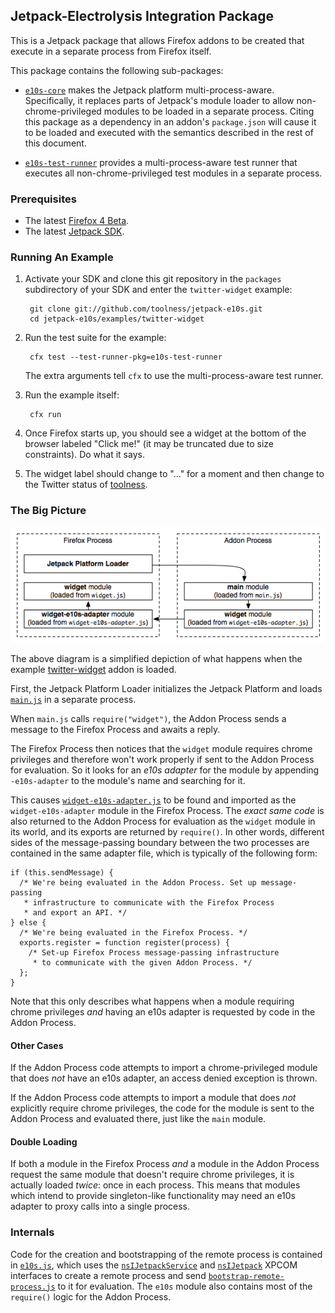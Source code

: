 ## Jetpack-Electrolysis Integration Package ##

This is a Jetpack package that allows Firefox addons to be created that execute in a separate process from Firefox itself.

This package contains the following sub-packages:

  * <code>[e10s-core][]</code> makes the Jetpack platform multi-process-aware. Specifically, it replaces parts of Jetpack's module loader to allow non-chrome-privileged modules to be loaded in a separate process. Citing this package as a dependency in an addon's `package.json` will cause it to be loaded and executed with the semantics described in the rest of this document.

  * <code>[e10s-test-runner][]</code> provides a multi-process-aware test runner that executes all non-chrome-privileged test modules in a separate process.

  [e10s-core]: http://github.com/toolness/jetpack-e10s/tree/master/packages/e10s-core/
  [e10s-test-runner]: http://github.com/toolness/jetpack-e10s/tree/master/packages/e10s-test-runner/

### Prerequisites ###

  * The latest [Firefox 4 Beta][].
  * The latest [Jetpack SDK][].

  [Firefox 4 Beta]: http://www.mozilla.com/en-US/firefox/beta/
  [Jetpack SDK]: http://github.com/mozillalabs/jetpack-sdk

### Running An Example ###

1. Activate your SDK and clone this git repository in the `packages` subdirectory of your SDK and enter the `twitter-widget` example:

        git clone git://github.com/toolness/jetpack-e10s.git
        cd jetpack-e10s/examples/twitter-widget

2. Run the test suite for the example:

        cfx test --test-runner-pkg=e10s-test-runner

   The extra arguments tell `cfx` to use the multi-process-aware test runner.

3. Run the example itself:

        cfx run

4. Once Firefox starts up, you should see a widget at the bottom of the
   browser labeled "Click me!" (it may be truncated due to size constraints).
   Do what it says.

5. The widget label should change to "..." for a moment and then change
   to the Twitter status of [toolness](http://twitter.com/toolness).

### The Big Picture ###

![Multi-Process Architecture](http://github.com/toolness/jetpack-e10s/raw/master/diagrams/twitter-widget.png)

The above diagram is a simplified depiction of what happens when the example [twitter-widget][] addon is loaded.

First, the Jetpack Platform Loader initializes the Jetpack Platform and loads <code>[main.js][]</code> in a separate process.

When `main.js` calls `require("widget")`, the Addon Process sends a message to the Firefox Process and awaits a reply.

The Firefox Process then notices that the `widget` module requires chrome privileges and therefore won't work properly if sent to the Addon Process for evaluation. So it looks for an *e10s adapter* for the module by appending `-e10s-adapter` to the module's name and searching for it.

This causes <code>[widget-e10s-adapter.js][]</code> to be found and imported as the `widget-e10s-adapter` module in the Firefox Process. The *exact same code* is also returned to the Addon Process for evaluation as the `widget` module in its world, and its exports are returned by `require()`. In other words, different sides of the message-passing boundary between the two processes are contained in the same adapter file, which is typically of the following form:

    if (this.sendMessage) {
	  /* We're being evaluated in the Addon Process. Set up message-passing
	   * infrastructure to communicate with the Firefox Process
	   * and export an API. */
    } else {
	  /* We're being evaluated in the Firefox Process. */
	  exports.register = function register(process) {
		/* Set-up Firefox Process message-passing infrastructure
		 * to communicate with the given Addon Process. */
	  };
	}

Note that this only describes what happens when a module requiring chrome privileges *and* having an e10s adapter is requested by code in the Addon Process.

[twitter-widget]: http://github.com/toolness/jetpack-e10s/tree/master/examples/twitter-widget/
[main.js]: http://github.com/toolness/jetpack-e10s/blob/master/examples/twitter-widget/lib/main.js
[widget-e10s-adapter.js]: http://github.com/toolness/jetpack-e10s/blob/master/packages/e10s-core/lib/widget-e10s-adapter.js

#### Other Cases ####

If the Addon Process code attempts to import a chrome-privileged module that does *not* have an e10s adapter, an access denied exception is thrown.

If the Addon Process code attempts to import a module that does *not* explicitly require chrome privileges, the code for the module is sent to the Addon Process and evaluated there, just like the `main` module.

#### Double Loading ####

If both a module in the Firefox Process *and* a module in the Addon Process request the same module that doesn't require chrome privileges, it is actually loaded *twice*: once in each process. This means that modules which intend to provide singleton-like functionality may need an e10s adapter to proxy calls into a single process.

### Internals ###

Code for the creation and bootstrapping of the remote process is contained in <code>[e10s.js][]</code>, which uses the <code>[nsIJetpackService][]</code> and <code>[nsIJetpack][]</code> XPCOM interfaces to create a remote process and send <code>[bootstrap-remote-process.js][]</code> to it for evaluation. The `e10s` module also contains most of the `require()` logic for the Addon Process.

[e10s.js]: http://github.com/toolness/jetpack-e10s/blob/master/packages/e10s-core/lib/e10s.js
[bootstrap-remote-process.js]: http://github.com/toolness/jetpack-e10s/blob/master/packages/e10s-core/data/bootstrap-remote-process.js
[nsIJetpackService]: http://mxr.mozilla.org/mozilla-central/source/js/jetpack/nsIJetpackService.idl
[nsIJetpack]: http://mxr.mozilla.org/mozilla-central/source/js/jetpack/nsIJetpack.idl
